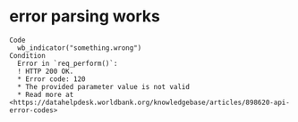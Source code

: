# error parsing works

    Code
      wb_indicator("something.wrong")
    Condition
      Error in `req_perform()`:
      ! HTTP 200 OK.
      * Error code: 120
      * The provided parameter value is not valid
      * Read more at <https://datahelpdesk.worldbank.org/knowledgebase/articles/898620-api-error-codes>

